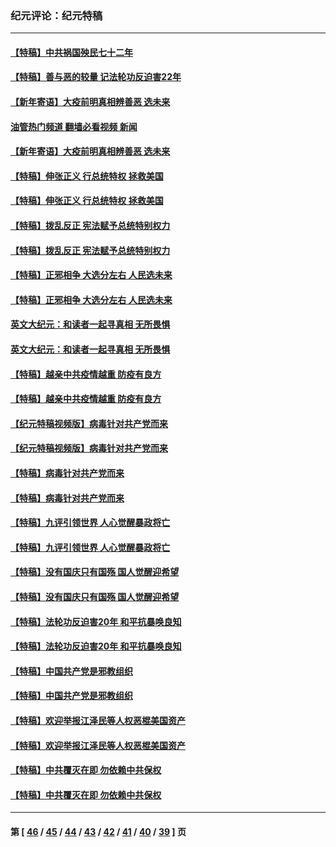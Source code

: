 ### 纪元评论：纪元特稿
---
#### [【特稿】中共祸国殃民七十二年](../../pages/nsc424/n13272607.md?04210330) 
#### [【特稿】善与恶的较量 记法轮功反迫害22年](../../pages/nsc424/n13086597.md?04210330) 
#### [【新年寄语】大疫前明真相辨善恶 选未来](../../pages/nsc424/n12660855.md?04210330) 
#### [油管热门频道 翻墙必看视频 新闻](ok?04210330)
#### [【新年寄语】大疫前明真相辨善恶 选未来](../../pages/nsc424/n12660855.md?04210330) 
#### [【特稿】伸张正义 行总统特权 拯救美国](../../pages/nsc424/n12616806.md?04210330) 
#### [【特稿】伸张正义 行总统特权 拯救美国](../../pages/nsc424/n12616806.md?04210330) 
#### [【特稿】拨乱反正 宪法赋予总统特别权力](../../pages/nsc424/n12598306.md?04210330) 
#### [【特稿】拨乱反正 宪法赋予总统特别权力](../../pages/nsc424/n12598306.md?04210330) 
#### [【特稿】正邪相争 大选分左右 人民选未来](../../pages/nsc424/n12545208.md?04210330) 
#### [【特稿】正邪相争 大选分左右 人民选未来](../../pages/nsc424/n12545208.md?04210330) 
#### [英文大纪元：和读者一起寻真相 无所畏惧](../../pages/nsc424/n12542027.md?04210330) 
#### [英文大纪元：和读者一起寻真相 无所畏惧](../../pages/nsc424/n12542027.md?04210330) 
#### [【特稿】越亲中共疫情越重 防疫有良方](../../pages/nsc424/n12042989.md?04210330) 
#### [【特稿】越亲中共疫情越重 防疫有良方](../../pages/nsc424/n12042989.md?04210330) 
#### [【纪元特稿视频版】病毒针对共产党而来](../../pages/nsc424/n11977328.md?04210330) 
#### [【纪元特稿视频版】病毒针对共产党而来](../../pages/nsc424/n11977328.md?04210330) 
#### [【特稿】病毒针对共产党而来](../../pages/nsc424/n11928818.md?04210330) 
#### [【特稿】病毒针对共产党而来](../../pages/nsc424/n11928818.md?04210330) 
#### [【特稿】九评引领世界 人心觉醒暴政将亡](../../pages/nsc424/n11660496.md?04210330) 
#### [【特稿】九评引领世界 人心觉醒暴政将亡](../../pages/nsc424/n11660496.md?04210330) 
#### [【特稿】没有国庆只有国殇 国人觉醒迎希望](../../pages/nsc424/n11549354.md?04210330) 
#### [【特稿】没有国庆只有国殇 国人觉醒迎希望](../../pages/nsc424/n11549354.md?04210330) 
#### [【特稿】法轮功反迫害20年 和平抗暴唤良知](../../pages/nsc424/n11389135.md?04210330) 
#### [【特稿】法轮功反迫害20年 和平抗暴唤良知](../../pages/nsc424/n11389135.md?04210330) 
#### [【特稿】中国共产党是邪教组织](../../pages/nsc424/n11355551.md?04210330) 
#### [【特稿】中国共产党是邪教组织](../../pages/nsc424/n11355551.md?04210330) 
#### [【特稿】欢迎举报江泽民等人权恶棍美国资产](../../pages/nsc424/n11303040.md?04210330) 
#### [【特稿】欢迎举报江泽民等人权恶棍美国资产](../../pages/nsc424/n11303040.md?04210330) 
#### [【特稿】中共覆灭在即 勿依赖中共保权](../../pages/nsc424/n11278510.md?04210330) 
#### [【特稿】中共覆灭在即 勿依赖中共保权](../../pages/nsc424/n11278510.md?04210330) 

---
#### 第 [ [46](./46.md?04210330) / [45](./45.md?04210330) / [44](./44.md?04210330) / [43](./43.md?04210330) / [42](./42.md?04210330) / [41](./41.md?04210330) / [40](./40.md?04210330) / [39](./39.md?04210330) ] 页
